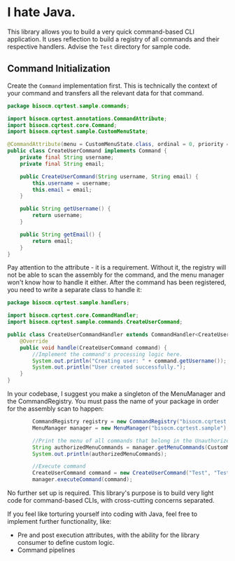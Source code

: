 # I hate Java.

This library allows you to build a very quick command-based CLI application. It uses reflection to build a registry of all commands and their respective handlers. Advise the `Test` directory for sample code.

## Command Initialization

Create the `Command` implementation first. This is technically the context of your command and transfers all the relevant data for that command.

```java
package bisocm.cqrtest.sample.commands;

import bisocm.cqrtest.annotations.CommandAttribute;
import bisocm.cqrtest.core.Command;
import bisocm.cqrtest.sample.CustomMenuState;

@CommandAttribute(menu = CustomMenuState.class, ordinal = 0, priority = 0)
public class CreateUserCommand implements Command {
    private final String username;
    private final String email;

    public CreateUserCommand(String username, String email) {
        this.username = username;
        this.email = email;
    }

    public String getUsername() {
        return username;
    }

    public String getEmail() {
        return email;
    }
}
```

Pay attention to the attribute - it is a requirement. Without it, the registry will not be able to scan the assembly for the command, and the menu manager won't know how to handle it either. After the command has been registered, you need to write a separate class to handle it:

```java
package bisocm.cqrtest.sample.handlers;

import bisocm.cqrtest.core.CommandHandler;
import bisocm.cqrtest.sample.commands.CreateUserCommand;

public class CreateUserCommandHandler extends CommandHandler<CreateUserCommand> {
    @Override
    public void handle(CreateUserCommand command) {
        //Implement the command's processing logic here.
        System.out.println("Creating user: " + command.getUsername());
        System.out.println("User created successfully.");
    }
}
```

In your codebase, I suggest you make a singleton of the MenuManager and the CommandRegistry. You must pass the name of your package in order for the assembly scan to happen: 

```java
        CommandRegistry registry = new CommandRegistry("bisocm.cqrtest.sample");
        MenuManager manager = new MenuManager("bisocm.cqrtest.sample");

        //Print the menu of all commands that belong in the Unauthorized section - CustomMenuState is an enum (implemented by library consumer)
        String authorizedMenuCommands = manager.getMenuCommands(CustomMenuState.UNAUTHORIZED);
        System.out.println(authorizedMenuCommands);

        //Execute command
        CreateUserCommand command = new CreateUserCommand("Test", "Test2");
        manager.executeCommand(command);
```

No further set up is required. This library's purpose is to build very light code for command-based CLIs, with cross-cutting concerns separated.

If you feel like torturing yourself into coding with Java, feel free to implement further functionality, like:
- Pre and post execution attributes, with the ability for the library consumer to define custom logic.
- Command pipelines
